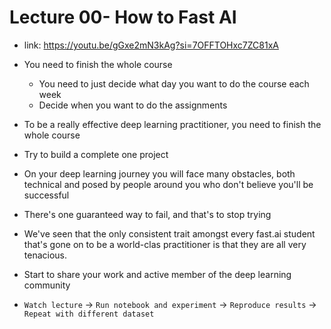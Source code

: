 # Lecture 00- How to Fast AI

- link: https://youtu.be/gGxe2mN3kAg?si=7OFFTOHxc7ZC81xA

- You need to finish the whole course
    - You need to just decide what day you want to do the course each week
    - Decide when you want to do the assignments
- To be a really effective deep learning practitioner, you need to finish the whole course
- Try to build a complete one project
- On your deep learning journey you will face many obstacles, both technical and posed by people around you who don't believe you'll be successful
- There's one guaranteed way to fail, and that's to stop trying
- We've seen that the only consistent trait amongst every fast.ai student that's gone on to be a world-clas practitioner is that they are all very tenacious.
- Start to share your work and active member of the deep learning community
- `Watch lecture` -> `Run notebook and experiment` -> `Reproduce results` -> `Repeat with different dataset`
